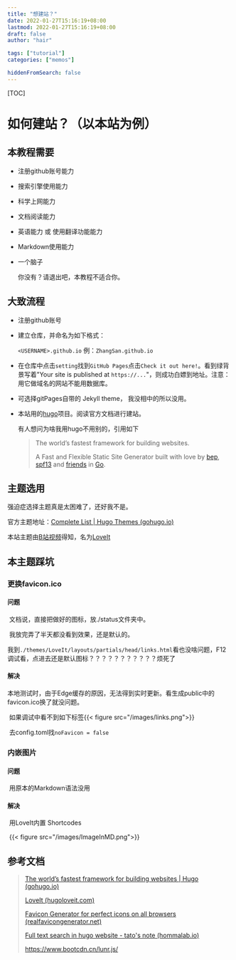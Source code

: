 ```yaml
---
title: "想建站？"
date: 2022-01-27T15:16:19+08:00
lastmod: 2022-01-27T15:16:19+08:00
draft: false
author: "hair"

tags: ["tutorial"]
categories: ["memos"]

hiddenFromSearch: false
---
```


[TOC]

# 如何建站？（以本站为例）

## 本教程需要

- 注册github账号能力

- 搜索引擎使用能力

- 科学上网能力

- 文档阅读能力

- 英语能力 或 使用翻译功能能力

- Markdown使用能力

- 一个脑子

  你没有？请退出吧，本教程不适合你。

## 大致流程

- 注册github账号

- 建立仓库，并命名为如下格式：

  `<USERNAME>.github.io` 例：`ZhangSan.github.io`

- 在仓库中点击`setting`找到`GitHub Pages`点击`Check it out here!`。看到绿背景写着"Your site is published at `https://...`"，则成功白嫖到地址。注意：用它做域名的网站不能用数据库。

- 可选择gitPages自带的 Jekyll theme， 我没相中的所以没用。

- 本站用的[hugo](https://github.com/gohugoio/hugo)项目。阅读官方文档进行建站。

  

  有人想问为啥我用hugo不用别的，引用如下

  > The world’s fastest framework for building websites.
  >
  > A Fast and Flexible Static Site Generator built with love by [bep](https://github.com/bep), [spf13](http://spf13.com/) and [friends](https://github.com/gohugoio/hugo/graphs/contributors) in [Go](https://golang.org/).

## 主题选用

强迫症选择主题真是太困难了，还好我不是。

官方主题地址：[Complete List | Hugo Themes (gohugo.io)](https://themes.gohugo.io/)

本站主题由[B站视频](https://www.bilibili.com/video/BV1cv411N7kz?p=3)得知，名为[LoveIt](https://github.com/dillonzq/LoveIt)

## 本主题踩坑

### 更换favicon.ico

#### 问题

​	文档说，直接把做好的图标，放./status文件夹中。

​	我放完弄了半天都没看到效果，还是默认的。

​	我到`./themes/LoveIt/layouts/partials/head/links.html`看也没啥问题，F12调试看<link>，点进去还是默认图标？？？？？？？？？？？烦死了

#### 解决

​	本地测试时，由于Edge缓存的原因，无法得到实时更新。看生成public中的favicon.ico换了就没问题。

​	如果调试中看不到如下标签{{< figure src="/images/links.png">}}

​	去config.toml找`noFavicon = false`

### 内嵌图片

#### 问题

​	用原本的Markdown语法没用

#### 解决

​	用LoveIt内置 Shortcodes

​	{{< figure src="/images/ImageInMD.png">}}

## 参考文档

> [The world’s fastest framework for building websites | Hugo (gohugo.io)](https://gohugo.io/)
>
> [LoveIt (hugoloveit.com)](https://hugoloveit.com/zh-cn/)
>
> [Favicon Generator for perfect icons on all browsers (realfavicongenerator.net)](https://realfavicongenerator.net/)
>
> [Full text search in hugo website - tato's note (hommalab.io)](https://note.hommalab.io/posts/web/full-text-search-in-hugo/#11-setup-algolia-in-loveit-theme)
>
> https://www.bootcdn.cn/lunr.js/
